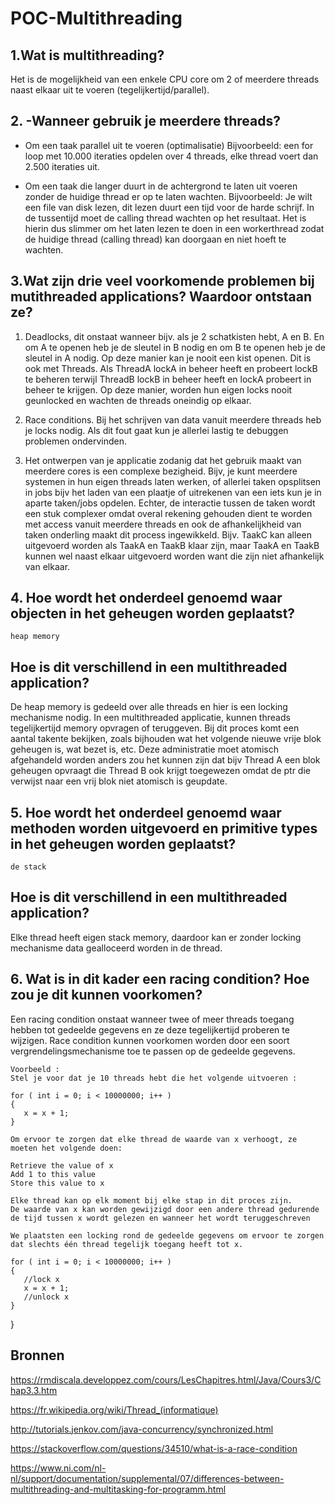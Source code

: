 # POC-Multithreading
## 1.Wat is multithreading?
 Het is de mogelijkheid van een enkele CPU core om 2 of meerdere threads naast elkaar uit te voeren (tegelijkertijd/parallel). 


## 2. -Wanneer gebruik je meerdere threads?
   - Om een taak parallel uit te voeren (optimalisatie)
	Bijvoorbeeld: een for loop met 10.000 iteraties opdelen over 4 threads, elke thread voert dan 2.500 iteraties uit. 
	
   - Om een taak die langer duurt in de achtergrond te laten uit voeren zonder de huidige thread er op te laten wachten.
	Bijvoorbeeld: Je wilt een file van disk lezen, dit lezen duurt een tijd voor de harde schrijf. In de tussentijd moet de 
	calling thread wachten op het resultaat. Het is hierin dus slimmer om het laten lezen te doen in een workerthread
	zodat de huidige thread (calling thread) kan doorgaan en niet hoeft te wachten.
	

## 3.Wat zijn drie veel voorkomende problemen bij mutithreaded applications? Waardoor ontstaan ze? 
  
   1. Deadlocks, dit onstaat wanneer bijv. als je 2 schatkisten hebt, A en B.
	En om A te openen heb je de sleutel in B nodig en om B te openen heb je de 	sleutel in A nodig. Op deze manier kan je nooit een kist openen.
	Dit is ook met Threads. Als ThreadA lockA in beheer heeft en probeert lockB te beheren terwijl ThreadB lockB in beheer heeft
	en lockA probeert in beheer te krijgen. Op deze manier, worden hun eigen locks nooit geunlocked en wachten de threads oneindig op elkaar.
   
   2. Race conditions. Bij het schrijven van data vanuit meerdere threads heb je locks nodig. Als dit fout gaat kun je allerlei lastig te debuggen problemen ondervinden. 
  
   3. Het ontwerpen van je applicatie zodanig dat het gebruik maakt van meerdere cores is een complexe bezigheid.
	Bijv, je kunt meerdere systemen in hun eigen threads laten werken, of allerlei taken opsplitsen in jobs
	bijv het laden van een plaatje of uitrekenen van een iets kun je in aparte taken/jobs opdelen.
	Echter, de interactie tussen de taken wordt een stuk complexer omdat overal rekening gehouden dient te worden met access vanuit meerdere threads en ook de afhankelijkheid
	van taken onderling maakt dit process ingewikkeld. Bijv. TaakC kan alleen uitgevoerd worden als TaakA  en TaakB klaar zijn, maar TaakA en TaakB kunnen wel naast elkaar uitgevoerd worden want die zijn niet
	afhankelijk van elkaar.

## 4. Hoe wordt het onderdeel genoemd waar objecten in het geheugen worden geplaatst? 
    heap memory
## Hoe is dit verschillend in een multithreaded application?
   De heap memory is gedeeld over alle threads en hier is een locking mechanisme nodig.
   In een multithreaded applicatie, kunnen threads tegelijkertijd memory opvragen of teruggeven. Bij dit proces komt een aantal takente bekijken, zoals
   bijhouden wat het volgende nieuwe vrije blok geheugen is, wat bezet is, etc.
   Deze administratie moet atomisch afgehandeld worden anders zou het kunnen zijn dat bijv Thread A een blok geheugen opvraagt die Thread B ook krijgt toegewezen
   omdat de ptr die verwijst naar een vrij blok niet atomisch is geupdate.

## 5. Hoe wordt het onderdeel genoemd waar methoden worden uitgevoerd en primitive types in het geheugen worden geplaatst?
    de stack
## Hoe is dit verschillend in een multithreaded application?
   Elke thread heeft eigen stack memory, daardoor kan er zonder locking mechanisme data gealloceerd worden in de thread.

## 6. Wat is in dit kader een racing condition? Hoe zou je dit kunnen voorkomen?
   Een racing condition onstaat wanneer twee of meer threads toegang hebben tot gedeelde gegevens en ze deze tegelijkertijd proberen te wijzigen.
   Race condition kunnen voorkomen worden door een soort vergrendelingsmechanisme toe te passen op de gedeelde gegevens.
    
    Voorbeeld :
    Stel je voor dat je 10 threads hebt die het volgende uitvoeren :
       
    for ( int i = 0; i < 10000000; i++ )
    {
       x = x + 1; 
    }
    
    Om ervoor te zorgen dat elke thread de waarde van x verhoogt, ze moeten het volgende doen: 
    
    Retrieve the value of x
    Add 1 to this value
    Store this value to x
    
    Elke thread kan op elk moment bij elke stap in dit proces zijn.
    De waarde van x kan worden gewijzigd door een andere thread gedurende de tijd tussen x wordt gelezen en wanneer het wordt teruggeschreven
        
    We plaatsten een locking rond de gedeelde gegevens om ervoor te zorgen dat slechts één thread tegelijk toegang heeft tot x.
       
    for ( int i = 0; i < 10000000; i++ )
    {
       //lock x
       x = x + 1; 
       //unlock x
    }
    
   }
            
## Bronnen

https://rmdiscala.developpez.com/cours/LesChapitres.html/Java/Cours3/Chap3.3.htm

https://fr.wikipedia.org/wiki/Thread_(informatique)

http://tutorials.jenkov.com/java-concurrency/synchronized.html

https://stackoverflow.com/questions/34510/what-is-a-race-condition

https://www.ni.com/nl-nl/support/documentation/supplemental/07/differences-between-multithreading-and-multitasking-for-programm.html


